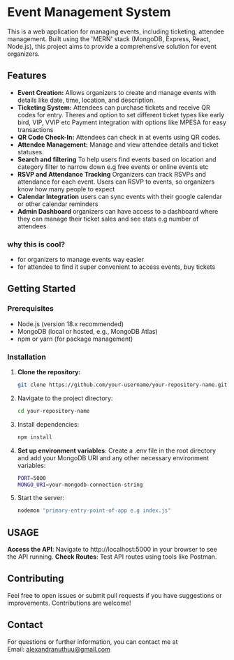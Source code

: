 # Event Management System

This is a web application for managing events, including ticketing, attendee management. Built using the 'MERN' stack (MongoDB, Express, React, Node.js), this project aims to provide a comprehensive solution for event organizers.

## Features

- **Event Creation:** Allows organizers to create and manage events with details like date, time, location, and description.
- **Ticketing System:** 
Attendees can purchase tickets and receive QR codes for entry.
Theres and option to set different ticket types like early bird, VIP, VVIP etc
Payment integration with options like MPESA for easy transactions
- **QR Code Check-In:** Attendees can check in at events using QR codes.
- **Attendee Management:** Manage and view attendee details and ticket statuses.
- **Search and filtering**
To help users find events based on location and category
filter to narrow down e.g free events or online events etc
- **RSVP and Attendance Tracking**
Organizers can track RSVPs and attendance for each event.
Users can RSVP to events, so organizers know how many people to expect
- **Calendar Integration**
users can sync events with their google calendar or other calendar reminders
- **Admin Dashboard**
organizers can have access to a dashboard where they can manage their ticket sales and see stats e.g number of attendees

### why this is cool? 
- for organizers to manage events way easier
- for attendee to find it super convenient to access events, buy tickets

## Getting Started

### Prerequisites

- Node.js (version 18.x recommended)
- MongoDB (local or hosted, e.g., MongoDB Atlas)
- npm or yarn (for package management)

### Installation

1. **Clone the repository:**
   ```bash
   git clone https://github.com/your-username/your-repository-name.git
    ```
2. Navigate to the project directory:
    ```bash
    cd your-repository-name
    ```
3. Install dependencies:
    ```bash
    npm install
    ```
4. **Set up environment variables**: Create a .env file in the root directory and add your MongoDB URI and any other necessary environment variables:
    ```bash
    PORT=5000
    MONGO_URI=your-mongodb-connection-string
    ```
5. Start the server:
    ```bash
    nodemon "primary-entry-point-of-app e.g index.js"
    ```
   
## USAGE
**Access the API**: Navigate to http://localhost:5000 in your browser to see the API running.
**Check Routes**: Test API routes using tools like Postman.

## Contributing
Feel free to open issues or submit pull requests if you have suggestions or improvements. Contributions are welcome!

## Contact
For questions or further information, you can contact me at  
Email: <a href="alexandranuthuu@gmail.com">alexandranuthuu@gmail.com</a>



